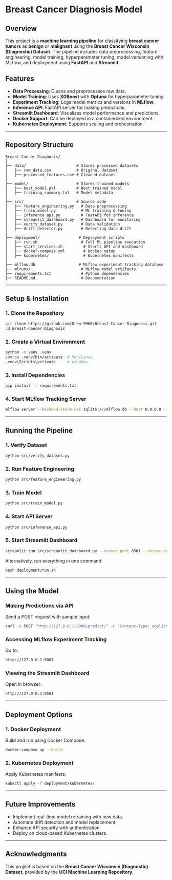# Breast Cancer Diagnosis Model

## Overview
This project is a **machine learning pipeline** for classifying **breast cancer tumors** as **benign** or **malignant** using the **Breast Cancer Wisconsin (Diagnostic) Dataset**. The pipeline includes data preprocessing, feature engineering, model training, hyperparameter tuning, model versioning with MLflow, and deployment using **FastAPI** and **Streamlit**.

## Features
- **Data Processing**: Cleans and preprocesses raw data.
- **Model Training**: Uses **XGBoost** with **Optuna** for hyperparameter tuning.
- **Experiment Tracking**: Logs model metrics and versions in **MLflow**.
- **Inference API**: FastAPI server for making predictions.
- **Streamlit Dashboard**: Visualizes model performance and predictions.
- **Docker Support**: Can be deployed in a containerized environment.
- **Kubernetes Deployment**: Supports scaling and orchestration.

---

## Repository Structure
```
Breast-Cancer-Diagnosis/
│
├── data/                      # Stores processed datasets
│   ├── raw_data.csv           # Original dataset
│   ├── processed_features.csv # Cleaned dataset
│
├── model/                     # Stores trained models
│   ├── best_model.pkl         # Best trained model
│   ├── training_summary.txt   # Model metadata
│
├── src/                       # Source code
│   ├── feature_engineering.py   # Data preprocessing
│   ├── train_model.py           # ML training & tuning
│   ├── inference_api.py         # FastAPI for inference
│   ├── streamlit_dashboard.py   # Dashboard for monitoring
│   ├── verify_dataset.py        # Data validation
│   ├── drift_detector.py        # Detecting data drift
│
├── deployment/                 # Deployment scripts
│   ├── run.sh                   # Full ML pipeline execution
│   ├── start_services.sh         # Starts API and dashboard
│   ├── docker-compose.yml        # Docker setup
│   ├── kubernetes/               # Kubernetes manifests
│
├── mlflow.db                   # MLflow experiment tracking database
├── mlruns/                      # MLflow model artifacts
├── requirements.txt             # Python dependencies
├── README.md                    # Documentation
```

---

## Setup & Installation

### 1. Clone the Repository
```bash
git clone https://github.com/Drew-9960/Breast-Cancer-Diagnosis.git
cd Breast-Cancer-Diagnosis
```

### 2. Create a Virtual Environment
```bash
python -m venv .venv
source .venv/bin/activate  # Mac/Linux
.venv\Scripts\activate     # Windows
```

### 3. Install Dependencies
```bash
pip install -r requirements.txt
```

### 4. Start MLflow Tracking Server
```bash
mlflow server --backend-store-uri sqlite:///mlflow.db --host 0.0.0.0 --port 5001 &
```

---

## Running the Pipeline
### 1. Verify Dataset
```bash
python src/verify_dataset.py
```
### 2. Run Feature Engineering
```bash
python src/feature_engineering.py
```
### 3. Train Model
```bash
python src/train_model.py
```
### 4. Start API Server
```bash
python src/inference_api.py
```
### 5. Start Streamlit Dashboard
```bash
streamlit run src/streamlit_dashboard.py --server.port 8501 --server.address 0.0.0.0
```

Alternatively, run everything in one command:
```bash
bash deployment/run.sh
```

---

## Using the Model
### **Making Predictions via API**
Send a POST request with sample input:
```bash
curl -X POST "http://127.0.0.1:8000/predict/" -H "Content-Type: application/json" -d '{"radius1": 17.99, "texture1": 10.38, ...}'
```

### **Accessing MLflow Experiment Tracking**
Go to:
```bash
http://127.0.0.1:5001
```

### **Viewing the Streamlit Dashboard**
Open in browser:
```bash
http://127.0.0.1:8501
```

---

## Deployment Options
### **1. Docker Deployment**
Build and run using Docker Compose:
```bash
docker-compose up --build
```

### **2. Kubernetes Deployment**
Apply Kubernetes manifests:
```bash
kubectl apply -f deployment/kubernetes/
```

---

## Future Improvements
- Implement real-time model retraining with new data.
- Automate drift detection and model replacement.
- Enhance API security with authentication.
- Deploy on cloud-based Kubernetes clusters.

---

## Acknowledgments
This project is based on the **Breast Cancer Wisconsin (Diagnostic) Dataset**, provided by the **UCI Machine Learning Repository**.

